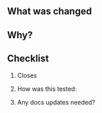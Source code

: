 <!--- Note to EXTERNAL Contributors -->
<!-- Thanks for opening a PR! 
If it is a significant code change, please **make sure there is an open issue** for this. 
We work best with you when we have accepted the idea first before you code. -->

<!--- For ALL Contributors 👇 -->

## What was changed
<!-- Describe what has changed in this PR -->

## Why?
<!-- Tell your future self why have you made these changes -->

## Checklist
<!--- add/delete as needed --->

1. Closes <!-- add issue number here -->

2. How was this tested:
<!--- Please describe how you tested your changes/how we can test them -->

3. Any docs updates needed?
<!--- update README if applicable
      or point out where to update docs.temporal.io -->
